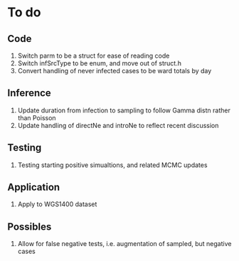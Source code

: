 To do
=====

Code
----
1. Switch parm to be a struct for ease of reading code
2. Switch infSrcType to be enum, and move out of struct.h
3. Convert handling of never infected cases to be ward totals by day


Inference
---------

1. Update duration from infection to sampling to follow Gamma distn rather than Poisson
2. Update handling of directNe and introNe to reflect recent discussion


Testing
-------
1. Testing starting positive simualtions, and related MCMC updates


Application
-----------
1. Apply to WGS1400 dataset


Possibles
---------
1. Allow for false negative tests, i.e. augmentation of sampled, but negative cases
